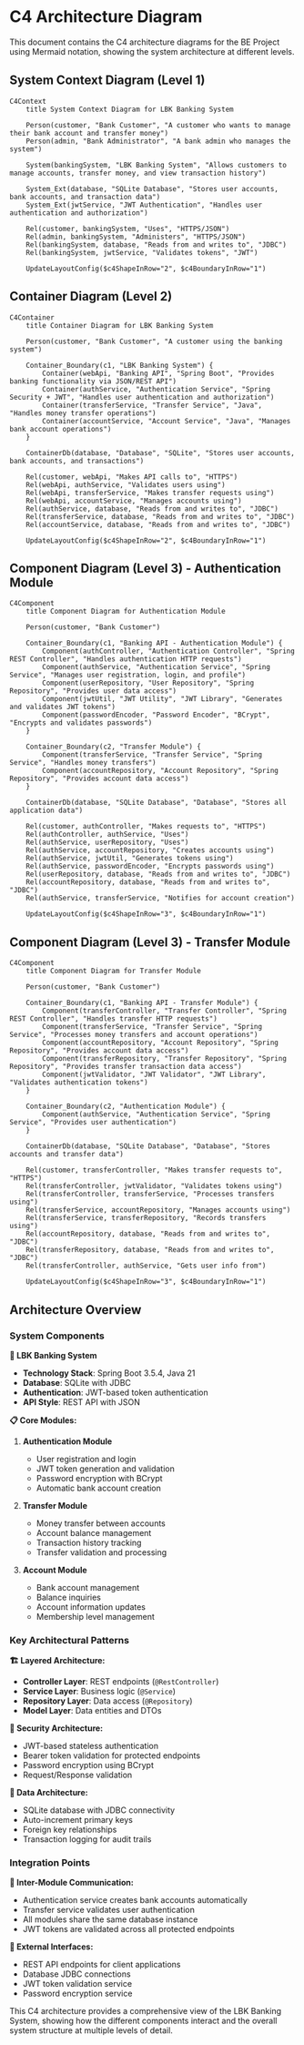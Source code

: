 # C4 Architecture Diagram

This document contains the C4 architecture diagrams for the BE Project using Mermaid notation, showing the system architecture at different levels.

## System Context Diagram (Level 1)

```mermaid
C4Context
    title System Context Diagram for LBK Banking System

    Person(customer, "Bank Customer", "A customer who wants to manage their bank account and transfer money")
    Person(admin, "Bank Administrator", "A bank admin who manages the system")
    
    System(bankingSystem, "LBK Banking System", "Allows customers to manage accounts, transfer money, and view transaction history")
    
    System_Ext(database, "SQLite Database", "Stores user accounts, bank accounts, and transaction data")
    System_Ext(jwtService, "JWT Authentication", "Handles user authentication and authorization")
    
    Rel(customer, bankingSystem, "Uses", "HTTPS/JSON")
    Rel(admin, bankingSystem, "Administers", "HTTPS/JSON")
    Rel(bankingSystem, database, "Reads from and writes to", "JDBC")
    Rel(bankingSystem, jwtService, "Validates tokens", "JWT")

    UpdateLayoutConfig($c4ShapeInRow="2", $c4BoundaryInRow="1")
```

## Container Diagram (Level 2)

```mermaid
C4Container
    title Container Diagram for LBK Banking System

    Person(customer, "Bank Customer", "A customer using the banking system")
    
    Container_Boundary(c1, "LBK Banking System") {
        Container(webApi, "Banking API", "Spring Boot", "Provides banking functionality via JSON/REST API")
        Container(authService, "Authentication Service", "Spring Security + JWT", "Handles user authentication and authorization")
        Container(transferService, "Transfer Service", "Java", "Handles money transfer operations")
        Container(accountService, "Account Service", "Java", "Manages bank account operations")
    }
    
    ContainerDb(database, "Database", "SQLite", "Stores user accounts, bank accounts, and transactions")
    
    Rel(customer, webApi, "Makes API calls to", "HTTPS")
    Rel(webApi, authService, "Validates users using")
    Rel(webApi, transferService, "Makes transfer requests using")
    Rel(webApi, accountService, "Manages accounts using")
    Rel(authService, database, "Reads from and writes to", "JDBC")
    Rel(transferService, database, "Reads from and writes to", "JDBC")
    Rel(accountService, database, "Reads from and writes to", "JDBC")

    UpdateLayoutConfig($c4ShapeInRow="2", $c4BoundaryInRow="1")
```

## Component Diagram (Level 3) - Authentication Module

```mermaid
C4Component
    title Component Diagram for Authentication Module

    Person(customer, "Bank Customer")
    
    Container_Boundary(c1, "Banking API - Authentication Module") {
        Component(authController, "Authentication Controller", "Spring REST Controller", "Handles authentication HTTP requests")
        Component(authService, "Authentication Service", "Spring Service", "Manages user registration, login, and profile")
        Component(userRepository, "User Repository", "Spring Repository", "Provides user data access")
        Component(jwtUtil, "JWT Utility", "JWT Library", "Generates and validates JWT tokens")
        Component(passwordEncoder, "Password Encoder", "BCrypt", "Encrypts and validates passwords")
    }
    
    Container_Boundary(c2, "Transfer Module") {
        Component(transferService, "Transfer Service", "Spring Service", "Handles money transfers")
        Component(accountRepository, "Account Repository", "Spring Repository", "Provides account data access")
    }
    
    ContainerDb(database, "SQLite Database", "Database", "Stores all application data")
    
    Rel(customer, authController, "Makes requests to", "HTTPS")
    Rel(authController, authService, "Uses")
    Rel(authService, userRepository, "Uses")
    Rel(authService, accountRepository, "Creates accounts using")
    Rel(authService, jwtUtil, "Generates tokens using")
    Rel(authService, passwordEncoder, "Encrypts passwords using")
    Rel(userRepository, database, "Reads from and writes to", "JDBC")
    Rel(accountRepository, database, "Reads from and writes to", "JDBC")
    Rel(authService, transferService, "Notifies for account creation")

    UpdateLayoutConfig($c4ShapeInRow="3", $c4BoundaryInRow="1")
```

## Component Diagram (Level 3) - Transfer Module

```mermaid
C4Component
    title Component Diagram for Transfer Module

    Person(customer, "Bank Customer")
    
    Container_Boundary(c1, "Banking API - Transfer Module") {
        Component(transferController, "Transfer Controller", "Spring REST Controller", "Handles transfer HTTP requests")
        Component(transferService, "Transfer Service", "Spring Service", "Processes money transfers and account operations")
        Component(accountRepository, "Account Repository", "Spring Repository", "Provides account data access")
        Component(transferRepository, "Transfer Repository", "Spring Repository", "Provides transfer transaction data access")
        Component(jwtValidator, "JWT Validator", "JWT Library", "Validates authentication tokens")
    }
    
    Container_Boundary(c2, "Authentication Module") {
        Component(authService, "Authentication Service", "Spring Service", "Provides user authentication")
    }
    
    ContainerDb(database, "SQLite Database", "Database", "Stores accounts and transfer data")
    
    Rel(customer, transferController, "Makes transfer requests to", "HTTPS")
    Rel(transferController, jwtValidator, "Validates tokens using")
    Rel(transferController, transferService, "Processes transfers using")
    Rel(transferService, accountRepository, "Manages accounts using")
    Rel(transferService, transferRepository, "Records transfers using")
    Rel(accountRepository, database, "Reads from and writes to", "JDBC")
    Rel(transferRepository, database, "Reads from and writes to", "JDBC")
    Rel(transferController, authService, "Gets user info from")

    UpdateLayoutConfig($c4ShapeInRow="3", $c4BoundaryInRow="1")
```

## Architecture Overview

### System Components

**🏦 LBK Banking System**
- **Technology Stack**: Spring Boot 3.5.4, Java 21
- **Database**: SQLite with JDBC
- **Authentication**: JWT-based token authentication
- **API Style**: REST API with JSON

**📋 Core Modules:**

1. **Authentication Module**
   - User registration and login
   - JWT token generation and validation
   - Password encryption with BCrypt
   - Automatic bank account creation

2. **Transfer Module**
   - Money transfer between accounts
   - Account balance management
   - Transaction history tracking
   - Transfer validation and processing

3. **Account Module**
   - Bank account management
   - Balance inquiries
   - Account information updates
   - Membership level management

### Key Architectural Patterns

**🏗️ Layered Architecture:**
- **Controller Layer**: REST endpoints (`@RestController`)
- **Service Layer**: Business logic (`@Service`)
- **Repository Layer**: Data access (`@Repository`)
- **Model Layer**: Data entities and DTOs

**🔐 Security Architecture:**
- JWT-based stateless authentication
- Bearer token validation for protected endpoints
- Password encryption using BCrypt
- Request/Response validation

**💾 Data Architecture:**
- SQLite database with JDBC connectivity
- Auto-increment primary keys
- Foreign key relationships
- Transaction logging for audit trails

### Integration Points

**🔗 Inter-Module Communication:**
- Authentication service creates bank accounts automatically
- Transfer service validates user authentication
- All modules share the same database instance
- JWT tokens are validated across all protected endpoints

**📡 External Interfaces:**
- REST API endpoints for client applications
- Database JDBC connections
- JWT token validation service
- Password encryption service

This C4 architecture provides a comprehensive view of the LBK Banking System, showing how the different components interact and the overall system structure at multiple levels of detail.
